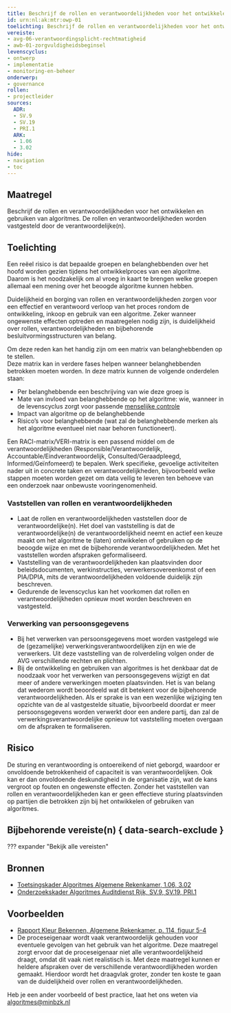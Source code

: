 ```yaml
---
title: Beschrijf de rollen en verantwoordelijkheden voor het ontwikkelen en gebruiken van algoritmes
id: urn:nl:ak:mtr:owp-01
toelichting: Beschrijf de rollen en verantwoordelijkheden voor het ontwikkelen en gebruiken van algoritmes
vereiste: 
- avg-06-verantwoordingsplicht-rechtmatigheid
- awb-01-zorgvuldigheidsbeginsel
levenscyclus: 
- ontwerp
- implementatie
- monitoring-en-beheer
onderwerp:
- governance
rollen:
- projectleider
sources:
  ADR:
  - SV.9
  - SV.19
  - PRI.1
  ARK:
  - 1.06
  - 3.02
hide:
- navigation
- toc
---
```


<!-- Let op! onderstaande regel met 'tags' niet weghalen! Deze maakt automatisch de knopjes op basis van de metadata  -->
<!-- tags -->

## Maatregel
Beschrijf de rollen en verantwoordelijkheden voor het ontwikkelen en gebruiken van algoritmes. De rollen en verantwoordelijkheden worden vastgesteld door de verantwoordelijke(n).

## Toelichting 
Een reëel risico is dat bepaalde groepen en belanghebbenden over het hoofd worden gezien tijdens het ontwikkelproces van een algoritme.
Daarom is het noodzakelijk om al vroeg in kaart te brengen welke groepen allemaal een mening over het beoogde algoritme kunnen hebben.

Duidelijkheid en borging van rollen en verantwoordelijkheden zorgen voor een effectief en verantwoord verloop van het proces rondom de ontwikkeling, inkoop en gebruik van een algoritme. 
Zeker wanneer ongewenste effecten optreden en maatregelen nodig zijn, is duidelijkheid over rollen, verantwoordelijkheden en bijbehorende besluitvormingsstructuren van belang.

Om deze reden kan het handig zijn om een matrix van belanghebbenden op te stellen.  
Deze matrix kan in verdere fases helpen wanneer belanghebbenden betrokken moeten worden. In deze matrix kunnen de volgende onderdelen staan: 

- Per belanghebbende een beschrijving van wie deze groep is 
- Mate van invloed van belanghebbende op het algoritme: wie, wanneer in de levenscyclus zorgt voor passende [menselijke controle](../../onderwerpen/menselijke-controle.md)
- Impact van algoritme op de belanghebbende 
- Risico’s voor belanghebbende (wat zal de belanghebbende merken als het algoritme eventueel niet naar behoren functioneert).  

Een RACI-matrix/VERI-matrix is een passend middel om de verantwoordelijkheden (Responsible/Verantwoordelijk, Accountable/Eindverantwoordelijk, Consulted/Geraadpleegd, Informed/Geïnfomeerd) te bepalen.
Werk specifieke, gevoelige activiteiten nader uit in concrete taken en verantwoordelijkheden, bijvoorbeeld welke stappen moeten worden gezet om data veilig te leveren ten behoeve van een onderzoek naar onbewuste vooringenomenheid.  

### Vaststellen van rollen en verantwoordelijkheden
- Laat de rollen en verantwoordelijkheden vaststellen door de verantwoordelijke(n). Het doel van vaststelling is dat de verantwoordelijke(n) de verantwoordelijkheid neemt en actief een keuze maakt om het algoritme te (laten) ontwikkelen of gebruiken op de beoogde wijze en met de bijbehorende verantwoordelijkheden. Met het vaststellen worden afspraken geformaliseerd. 
- Vaststelling van de verantwoordelijkheden kan plaatsvinden door beleidsdocumenten, werkinstructies, verwerkersovereenkomst of een PIA/DPIA, mits de verantwoordelijkheden voldoende duidelijk zijn beschreven.
- Gedurende de levenscyclus kan het voorkomen dat rollen en verantwoordelijkheden opnieuw moet worden beschreven en vastgesteld.

### Verwerking van persoonsgegevens
- Bij het verwerken van persoonsgegevens moet worden vastgelegd wie de (gezamelijke) verwerkingsverantwoordelijken zijn en wie de verwerkers. Uit deze vaststelling van de rolverdeling volgen onder de AVG verschillende rechten en plichten.
- Bij de ontwikkeling en gebruiken van algoritmes is het denkbaar dat de noodzaak voor het verwerken van persoonsgegevens wijzigt en dat meer of andere verwerkingen moeten plaatsvinden. Het is van belang dat wederom wordt beoordeeld wat dit betekent voor de bijbehorende verantwoordelijkheden. Als er sprake is van een wezenlijke wijziging ten opzichte van de al vastgestelde situatie, bijvoorbeeld doordat er meer persoonsgegevens worden verwerkt door een andere partij, dan zal de verwerkingsverantwoordelijke opnieuw tot vaststelling moeten overgaan om de afspraken te formaliseren.

## Risico
De sturing en verantwoording is ontoereikend of niet geborgd, waardoor er onvoldoende betrokkenheid of capaciteit is van verantwoordelijken. Ook kan er dan onvoldoende deskundigheid in de organisatie zijn, wat de kans vergroot op fouten en ongewenste effecten. Zonder het vaststellen van rollen en verantwoordelijkheden kan er geen effectieve sturing plaatsvinden op partijen die betrokken zijn bij het ontwikkelen of gebruiken van algoritmes.

## Bijbehorende vereiste(n) { data-search-exclude }
??? expander "Bekijk alle vereisten"
    <!-- list_vereisten_on_maatregelen_page -->

## Bronnen 
<!-- Vul hier de relevante bronnen in voor deze maatregel -->
- [Toetsingskader Algoritmes Algemene Rekenkamer, 1.06, 3.02](https://www.rekenkamer.nl/onderwerpen/algoritmes/documenten/publicaties/2024/05/15/het-toetsingskader-aan-de-slag)
- [Onderzoekskader Algoritmes Auditdienst Rijk, SV.9, SV.19, PRI.1](https://www.rijksoverheid.nl/documenten/rapporten/2023/07/11/onderzoekskader-algoritmes-adr-2023)

## Voorbeelden
<!-- Voeg hier een voorbeeld toe, door er bijvoorbeeld naar te verwijzen -->
- [Rapport Kleur Bekennen, Algemene Rekenkamer, p. 114, figuur 5-4](https://rekenkamer.rotterdam.nl/wp-content/uploads/2024/05/RO2205-kleur-bekennen-vervolgonderzoek-algoritmes-rekenkamer-rotterdam.pdf#page=116)
- De proceseigenaar wordt vaak verantwoordelijk gehouden voor eventuele gevolgen van het gebruik van het algoritme. Deze maatregel zorgt ervoor dat de proceseigenaar niet alle verantwoordelijkheid draagt, omdat dit vaak niet realistisch is. Met deze maatregel kunnen er heldere afspraken over de verschillende verantwoordlijkheden worden gemaakt. Hierdoor wordt het draagvlak groter, zonder ten koste te gaan van de duidelijkheid over rollen en verantwoordelijkheden. 

Heb je een ander voorbeeld of best practice, laat het ons weten via [algoritmes@minbzk.nl](mailto:algoritmes@minbzk.nl)
